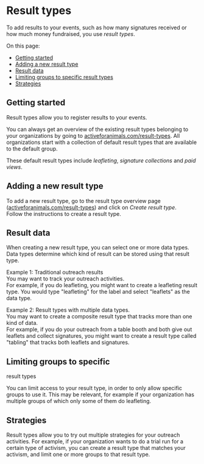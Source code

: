 # Result types

To add results to your events, such as how many signatures received or how much
money fundraised, you use *result types*.

On this page:
- [Getting started](#getting-started)
- [Adding a new result type](#adding-a-new-result-type)
- [Result data](#result-data)
- [Limiting groups to specific result types](#limiting-groups-to-result-types)
- [Strategies](#strategies)

## <a name="getting-started"></a>Getting started

Result types allow you to register results to your events.  

You can always get an overview of the existing result types belonging to your
organizations by going to [activeforanimals.com/result-types](./result-types).
All organizations start with a collection of default result types that are
available to the default group.    

These default result types include *leafleting*, *signature collections* and
*paid views*.

## <a name="adding-a-new-result-type"></a>Adding a new result type

To add a new result type, go to the result type overview page
([activeforanimals.com/result-types](./result-types?tour=1)) and click on
*Create result type*.   
Follow the instructions to create a result type.

## <a name="result-data"></a>Result data

When creating a new result type, you can select one or more data types. Data
types determine which kind of result can be stored using that result type.    

Example 1: Traditional outreach results    
You may want to track your outreach activities.    
For example, if you do leafleting, you might want to create a leafleting result
type. You would type "leafleting" for the label and select "leaflets" as the
data type.

Example 2: Result types with multiple data types.    
You may want to create a composite result type that tracks more than one kind of
data.    
For example, if you do your outreach from a table booth and both give out
leaflets and collect signatures, you might want to create a result type called
"tabling" that tracks both leaflets and signatures.

## <a name="limiting-groups-to-result-types"></a>Limiting groups to specific
result types

You can limit access to your result type, in order to only allow specific groups
to use it. This may be relevant, for example if your organization has multiple
groups of which only some of them do leafleting.

## <a name="strategies"></a>Strategies

Result types allow you to try out multiple strategies for your outreach
activities. For example, if your organization wants to do a trial run for a
certain type of activism, you can create a result type that matches your
activism, and limit one or more groups to that result type.    
